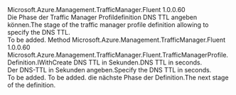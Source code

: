 <Type Name="IWithTtl" FullName="Microsoft.Azure.Management.TrafficManager.Fluent.TrafficManagerProfile.Definition.IWithTtl">
  <TypeSignature Language="C#" Value="public interface IWithTtl" />
  <TypeSignature Language="ILAsm" Value=".class public interface auto ansi abstract IWithTtl" />
  <TypeSignature Language="DocId" Value="T:Microsoft.Azure.Management.TrafficManager.Fluent.TrafficManagerProfile.Definition.IWithTtl" />
  <TypeSignature Language="VB.NET" Value="Public Interface IWithTtl" />
  <TypeSignature Language="F#" Value="type IWithTtl = interface" />
  <AssemblyInfo>
    <AssemblyName>Microsoft.Azure.Management.TrafficManager.Fluent</AssemblyName>
    <AssemblyVersion>1.0.0.60</AssemblyVersion>
  </AssemblyInfo>
  <Interfaces />
  <Docs>
    <summary>
            <span data-ttu-id="caf61-101">Die Phase der Traffic Manager Profildefinition DNS TTL angeben können.</span><span class="sxs-lookup"><span data-stu-id="caf61-101">The stage of the traffic manager profile definition allowing to specify the DNS TTL.</span></span>
            </summary>
    <remarks>To be added.</remarks>
  </Docs>
  <Members>
    <Member MemberName="WithTimeToLive">
      <MemberSignature Language="C#" Value="public Microsoft.Azure.Management.TrafficManager.Fluent.TrafficManagerProfile.Definition.IWithCreate WithTimeToLive (int ttlInSeconds);" />
      <MemberSignature Language="ILAsm" Value=".method public hidebysig newslot virtual instance class Microsoft.Azure.Management.TrafficManager.Fluent.TrafficManagerProfile.Definition.IWithCreate WithTimeToLive(int32 ttlInSeconds) cil managed" />
      <MemberSignature Language="DocId" Value="M:Microsoft.Azure.Management.TrafficManager.Fluent.TrafficManagerProfile.Definition.IWithTtl.WithTimeToLive(System.Int32)" />
      <MemberSignature Language="VB.NET" Value="Public Function WithTimeToLive (ttlInSeconds As Integer) As IWithCreate" />
      <MemberSignature Language="F#" Value="abstract member WithTimeToLive : int -&gt; Microsoft.Azure.Management.TrafficManager.Fluent.TrafficManagerProfile.Definition.IWithCreate" Usage="iWithTtl.WithTimeToLive ttlInSeconds" />
      <MemberType>Method</MemberType>
      <AssemblyInfo>
        <AssemblyName>Microsoft.Azure.Management.TrafficManager.Fluent</AssemblyName>
        <AssemblyVersion>1.0.0.60</AssemblyVersion>
      </AssemblyInfo>
      <ReturnValue>
        <ReturnType>Microsoft.Azure.Management.TrafficManager.Fluent.TrafficManagerProfile.Definition.IWithCreate</ReturnType>
      </ReturnValue>
      <Parameters>
        <Parameter Name="ttlInSeconds" Type="System.Int32" />
      </Parameters>
      <Docs>
        <param name="ttlInSeconds"><span data-ttu-id="caf61-102">DNS TTL in Sekunden.</span><span class="sxs-lookup"><span data-stu-id="caf61-102">DNS TTL in seconds.</span></span></param>
        <summary>
            <span data-ttu-id="caf61-103">Der DNS-TTL in Sekunden angeben.</span><span class="sxs-lookup"><span data-stu-id="caf61-103">Specify the DNS TTL in seconds.</span></span>
            </summary>
        <returns>To be added.</returns>
        <remarks>To be added.</remarks>
        <return><span data-ttu-id="caf61-104">die nächste Phase der Definition.</span><span class="sxs-lookup"><span data-stu-id="caf61-104">The next stage of the definition.</span></span></return>
      </Docs>
    </Member>
  </Members>
</Type>